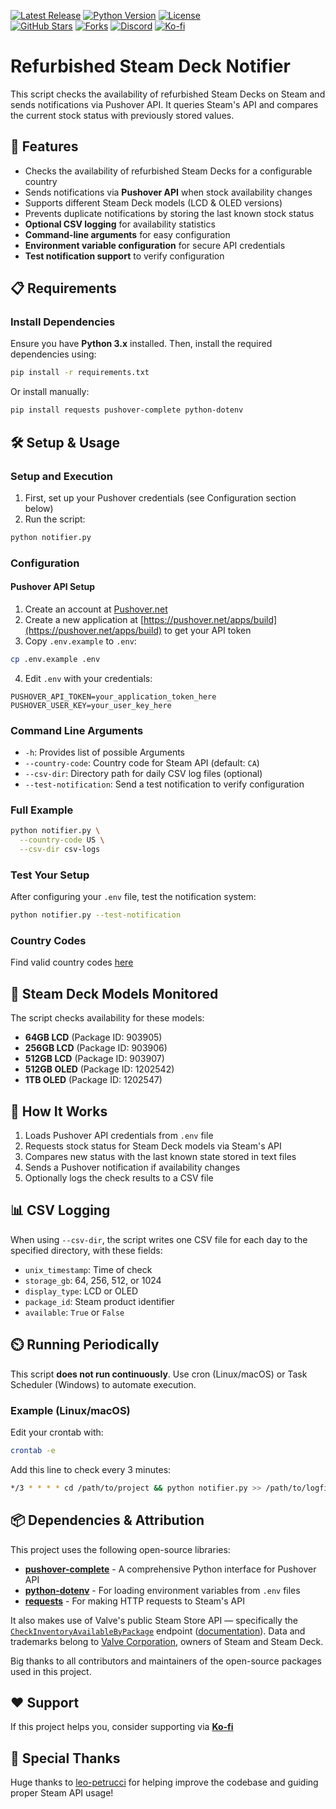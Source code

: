 [![Latest Release](https://img.shields.io/github/v/release/oblassgit/refurbished-steam-deck-notifier?include_prereleases)](https://github.com/oblassgit/refurbished-steam-deck-notifier/releases)
[![Python Version](https://img.shields.io/badge/python-3.8%2B-blue.svg)](https://www.python.org/)
[![License](https://img.shields.io/github/license/oblassgit/refurbished-steam-deck-notifier)](https://github.com/oblassgit/refurbished-steam-deck-notifier/blob/main/LICENSE)  
[![GitHub Stars](https://img.shields.io/github/stars/oblassgit/refurbished-steam-deck-notifier?style=social)](https://github.com/oblassgit/refurbished-steam-deck-notifier/stargazers)
[![Forks](https://img.shields.io/github/forks/oblassgit/refurbished-steam-deck-notifier?style=social)](https://github.com/oblassgit/refurbished-steam-deck-notifier/network/members)
[![Discord](https://img.shields.io/discord/1142517154370043974?label=Discord&logo=discord&style=flat)](https://discord.gg/5gpFTMkvJn)
[![Ko-fi](https://img.shields.io/badge/Buy%20me%20a%20coffee-Ko--fi-FF5E5B?logo=kofi&logoColor=white&style=flat)](https://ko-fi.com/looti)
# Refurbished Steam Deck Notifier

This script checks the availability of refurbished Steam Decks on Steam and sends notifications via Pushover API. It queries Steam's API and compares the current stock status with previously stored values.

## 🚀 Features

* Checks the availability of refurbished Steam Decks for a configurable country
* Sends notifications via **Pushover API** when stock availability changes
* Supports different Steam Deck models (LCD & OLED versions)
* Prevents duplicate notifications by storing the last known stock status
* **Optional CSV logging** for availability statistics
* **Command-line arguments** for easy configuration
* **Environment variable configuration** for secure API credentials
* **Test notification support** to verify configuration

## 📋 Requirements

### Install Dependencies

Ensure you have **Python 3.x** installed. Then, install the required dependencies using:

```bash
pip install -r requirements.txt
```

Or install manually:
```bash
pip install requests pushover-complete python-dotenv
```

## 🛠 Setup & Usage

### Setup and Execution

1. First, set up your Pushover credentials (see Configuration section below)
2. Run the script:

```bash
python notifier.py
```

### Configuration

#### Pushover API Setup

1. Create an account at [Pushover.net](https://pushover.net/)
2. Create a new application at [https://pushover.net/apps/build](https://pushover.net/apps/build) to get your API token
3. Copy `.env.example` to `.env`:

```bash
cp .env.example .env
```

4. Edit `.env` with your credentials:

```
PUSHOVER_API_TOKEN=your_application_token_here
PUSHOVER_USER_KEY=your_user_key_here
```

### Command Line Arguments

* `-h`: Provides list of possible Arguments
* `--country-code`: Country code for Steam API (default: `CA`)
* `--csv-dir`: Directory path for daily CSV log files (optional)
* `--test-notification`: Send a test notification to verify configuration

### Full Example

```bash
python notifier.py \
  --country-code US \
  --csv-dir csv-logs
```

### Test Your Setup

After configuring your `.env` file, test the notification system:

```bash
python notifier.py --test-notification
```

### Country Codes

Find valid country codes [here](https://github.com/RudeySH/SteamCountries/blob/master/json/countries.json)

## 💪 Steam Deck Models Monitored

The script checks availability for these models:

* **64GB LCD** (Package ID: 903905)
* **256GB LCD** (Package ID: 903906)
* **512GB LCD** (Package ID: 903907)
* **512GB OLED** (Package ID: 1202542)
* **1TB OLED** (Package ID: 1202547)

## 🔧 How It Works

1. Loads Pushover API credentials from `.env` file
2. Requests stock status for Steam Deck models via Steam's API
3. Compares new status with the last known state stored in text files
4. Sends a Pushover notification if availability changes
5. Optionally logs the check results to a CSV file

## 📊 CSV Logging

When using `--csv-dir`, the script writes one CSV file for each day to the specified directory, with these fields:

* `unix_timestamp`: Time of check
* `storage_gb`: 64, 256, 512, or 1024
* `display_type`: LCD or OLED
* `package_id`: Steam product identifier
* `available`: `True` or `False`

## ⏲️ Running Periodically

This script **does not run continuously**. Use cron (Linux/macOS) or Task Scheduler (Windows) to automate execution.

### Example (Linux/macOS)

Edit your crontab with:

```bash
crontab -e
```

Add this line to check every 3 minutes:

```bash
*/3 * * * * cd /path/to/project && python notifier.py >> /path/to/logfile.log 2>&1
```

## 📦 Dependencies & Attribution

This project uses the following open-source libraries:
- [**pushover-complete**](https://github.com/sander76/pushover_complete) - A comprehensive Python interface for Pushover API
- [**python-dotenv**](https://github.com/theskumar/python-dotenv) - For loading environment variables from `.env` files
- [**requests**](https://github.com/psf/requests) - For making HTTP requests to Steam's API

It also makes use of Valve's public Steam Store API — specifically the  
[`CheckInventoryAvailableByPackage`](https://api.steampowered.com/IPhysicalGoodsService/CheckInventoryAvailableByPackage/v1?origin=https:%2F%2Fstore.steampowered.com) endpoint ([documentation](https://steamapi.xpaw.me/#IPhysicalGoodsService)). Data and trademarks belong to [Valve Corporation](https://www.valvesoftware.com/), owners of Steam and Steam Deck.

Big thanks to all contributors and maintainers of the open-source packages used in this project.

## ❤️ Support

If this project helps you, consider supporting via [**Ko-fi**](https://ko-fi.com/Y8Y41BZ8SM)

## 🥇 Special Thanks

Huge thanks to [leo-petrucci](https://github.com/leo-petrucci) for helping improve the codebase and guiding proper Steam API usage!
